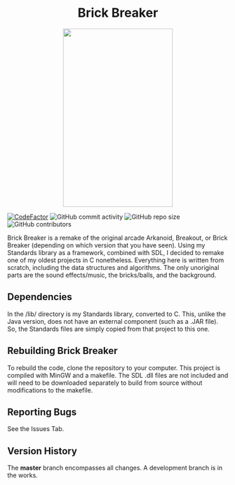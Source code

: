 <h1 align="center">Brick Breaker</h1>

<p align="center">
  <img width="250" height="407" src="sdl_brick_breaker.gif">
</p>

[![CodeFactor](https://www.codefactor.io/repository/github/joshuacrotts/sdl-brick-breaker/badge)](https://www.codefactor.io/repository/github/joshuacrotts/Lock-out-protocol) ![GitHub commit activity](https://img.shields.io/github/commit-activity/m/JoshuaCrotts/SDL-Brick-Breaker) ![GitHub repo size](https://img.shields.io/github/repo-size/JoshuaCrotts/SDL-Brick-Breaker) ![GitHub contributors](https://img.shields.io/github/contributors/JoshuaCrotts/SDL-Brick-Breaker)

Brick Breaker is a remake of the original arcade Arkanoid, Breakout, or Brick Breaker (depending on which version that you have seen). Using my Standards library as a framework, combined with SDL, I decided to remake one of my oldest projects in C nonetheless. Everything here is written from scratch, including the data structures and algorithms. The only unoriginal parts are the sound effects/music, the bricks/balls, and the background.

## Dependencies

In the /lib/ directory is my Standards library, converted to C. This, unlike the Java version, does not have an external component (such as a .JAR file). So, the Standards files are simply copied from that project to this one.

## Rebuilding Brick Breaker

To rebuild the code, clone the repository to your computer. This project is compiled with MinGW and a makefile. The SDL .dll files are not included and will need to be downloaded separately to build from source without modifications to the makefile.

## Reporting Bugs

See the Issues Tab.

## Version History
The **master** branch encompasses all changes. A development branch is in the works.
